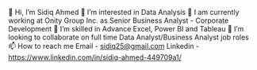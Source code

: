 👋 Hi, I’m Sidiq Ahmed
👀 I’m interested in Data Analysis
📒 I am currently working at Onity Group Inc. as Senior Business Analyst - Corporate Development 
🌱 I’m skilled in Advance Excel, Power BI and Tableau
💞️ I’m looking to collaborate on full time Data Analyst/Business Analyst job roles
📫 How to reach me Email - sidiq25@gmail.com  Linkedin - https://www.linkedin.com/in/sidiq-ahmed-449709a1/
